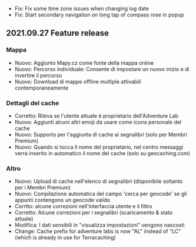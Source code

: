 - Fix: Fix some time zone issues when changing log date
- Fix: Start secondary navigation on long tap of compass rose in popup

## 2021.09.27 Feature release

### Mappa
- Nuovo: Aggiunto Mapy.cz come fonte della mappa online
- Nuovo: Percorso individuale: Consente di impostare un nuovo inizio e di invertire il percorso
- Nuovo: Download di mappe offline multiple attivabili contemporaneamente

### Dettagli del cache
- Corretto: Rileva se l'utente attuale è proprietario dell'Adventure Lab
- Nuovo: Aggiunti alcuni altri emoji da usare come icona personale del cache
- Nuovo: Supporto per l'aggiunta di cache ai segnalibri (solo per Membri Premium)
- Nuovo: Quando si tocca il nome del proprietario, nel centro messaggi verrà inserito in automatico il nome del cache (solo su geocaching.com)

### Altro
- Nuovo: Upload di cache nell'elenco di segnalibri (disponibile soltanto per i Membri Premium)
- Nuovo: Compilazione automatica del campo 'cerca per geocode' se gli appunti contengono un geocode valido
- Corrtto: alcune correzioni nell'interfaccia utente e il filtro
- Corretto: Alcune correzioni per i segnalibri (scaricamento & stato attuale)
- Modifica: I dati sensibili in "visualizza impostazioni" vengono nascosti
- Change: Cache prefix for adventure labs is now "AL" instead of "LC" (which is already in use for Terracaching)
